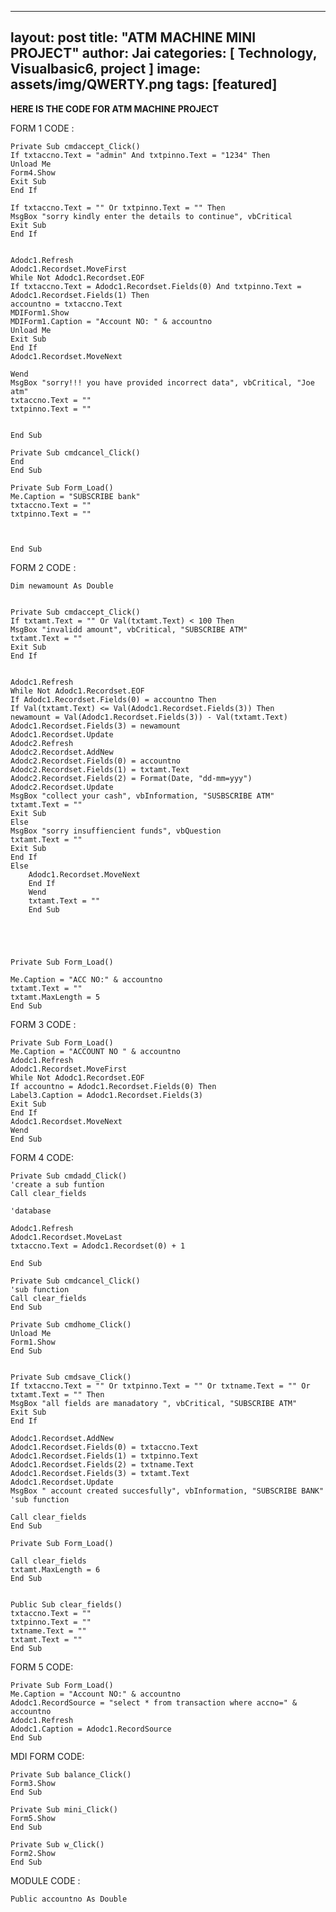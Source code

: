 
---
layout: post
title:  "ATM MACHINE MINI PROJECT"
author: Jai
categories: [ Technology, Visualbasic6, project ]
image: assets/img/QWERTY.png
tags: [featured]
---




**HERE IS THE CODE FOR ATM MACHINE PROJECT**




FORM 1 CODE :

    Private Sub cmdaccept_Click()
    If txtaccno.Text = "admin" And txtpinno.Text = "1234" Then
    Unload Me
    Form4.Show
    Exit Sub
    End If
    
    If txtaccno.Text = "" Or txtpinno.Text = "" Then
    MsgBox "sorry kindly enter the details to continue", vbCritical
    Exit Sub
    End If
    
    
    Adodc1.Refresh
    Adodc1.Recordset.MoveFirst
    While Not Adodc1.Recordset.EOF
    If txtaccno.Text = Adodc1.Recordset.Fields(0) And txtpinno.Text = Adodc1.Recordset.Fields(1) Then
    accountno = txtaccno.Text
    MDIForm1.Show
    MDIForm1.Caption = "Account NO: " & accountno
    Unload Me
    Exit Sub
    End If
    Adodc1.Recordset.MoveNext
    
    Wend
    MsgBox "sorry!!! you have provided incorrect data", vbCritical, "Joe atm"
    txtaccno.Text = ""
    txtpinno.Text = ""
    
    
    End Sub
    
    Private Sub cmdcancel_Click()
    End
    End Sub
    
    Private Sub Form_Load()
    Me.Caption = "SUBSCRIBE bank"
    txtaccno.Text = ""
    txtpinno.Text = ""
    
    
    
    End Sub


FORM 2 CODE :

    Dim newamount As Double
    
    
    Private Sub cmdaccept_Click()
    If txtamt.Text = "" Or Val(txtamt.Text) < 100 Then
    MsgBox "invalidd amount", vbCritical, "SUBSCRIBE ATM"
    txtamt.Text = ""
    Exit Sub
    End If
    
    
    Adodc1.Refresh
    While Not Adodc1.Recordset.EOF
    If Adodc1.Recordset.Fields(0) = accountno Then
    If Val(txtamt.Text) <= Val(Adodc1.Recordset.Fields(3)) Then
    newamount = Val(Adodc1.Recordset.Fields(3)) - Val(txtamt.Text)
    Adodc1.Recordset.Fields(3) = newamount
    Adodc1.Recordset.Update
    Adodc2.Refresh
    Adodc2.Recordset.AddNew
    Adodc2.Recordset.Fields(0) = accountno
    Adodc2.Recordset.Fields(1) = txtamt.Text
    Adodc2.Recordset.Fields(2) = Format(Date, "dd-mm=yyy")
    Adodc2.Recordset.Update
    MsgBox "collect your cash", vbInformation, "SUSBSCRIBE ATM"
    txtamt.Text = ""
    Exit Sub
    Else
    MsgBox "sorry insuffiencient funds", vbQuestion
    txtamt.Text = ""
    Exit Sub
    End If
    Else
        Adodc1.Recordset.MoveNext
        End If
        Wend
        txtamt.Text = ""
        End Sub
        
    
    
    
    
    Private Sub Form_Load()
    
    Me.Caption = "ACC NO:" & accountno
    txtamt.Text = ""
    txtamt.MaxLength = 5
    End Sub


FORM 3 CODE :

    Private Sub Form_Load()
    Me.Caption = "ACCOUNT NO " & accountno
    Adodc1.Refresh
    Adodc1.Recordset.MoveFirst
    While Not Adodc1.Recordset.EOF
    If accountno = Adodc1.Recordset.Fields(0) Then
    Label3.Caption = Adodc1.Recordset.Fields(3)
    Exit Sub
    End If
    Adodc1.Recordset.MoveNext
    Wend
    End Sub

FORM 4 CODE:

    Private Sub cmdadd_Click()
    'create a sub funtion
    Call clear_fields
    
    'database
    
    Adodc1.Refresh
    Adodc1.Recordset.MoveLast
    txtaccno.Text = Adodc1.Recordset(0) + 1
    
    End Sub
    
    Private Sub cmdcancel_Click()
    'sub function
    Call clear_fields
    End Sub
    
    Private Sub cmdhome_Click()
    Unload Me
    Form1.Show
    End Sub
    
    
    Private Sub cmdsave_Click()
    If txtaccno.Text = "" Or txtpinno.Text = "" Or txtname.Text = "" Or txtamt.Text = "" Then
    MsgBox "all fields are manadatory ", vbCritical, "SUBSCRIBE ATM"
    Exit Sub
    End If
    
    Adodc1.Recordset.AddNew
    Adodc1.Recordset.Fields(0) = txtaccno.Text
    Adodc1.Recordset.Fields(1) = txtpinno.Text
    Adodc1.Recordset.Fields(2) = txtname.Text
    Adodc1.Recordset.Fields(3) = txtamt.Text
    Adodc1.Recordset.Update
    MsgBox " account created succesfully", vbInformation, "SUBSCRIBE BANK"
    'sub function
    
    Call clear_fields
    End Sub
    
    Private Sub Form_Load()
    
    Call clear_fields
    txtamt.MaxLength = 6
    End Sub
    
    
    Public Sub clear_fields()
    txtaccno.Text = ""
    txtpinno.Text = ""
    txtname.Text = ""
    txtamt.Text = ""
    End Sub

FORM 5 CODE:

    Private Sub Form_Load()
    Me.Caption = "Account NO:" & accountno
    Adodc1.RecordSource = "select * from transaction where accno=" & accountno
    Adodc1.Refresh
    Adodc1.Caption = Adodc1.RecordSource
    End Sub

MDI FORM CODE:

    Private Sub balance_Click()
    Form3.Show
    End Sub
    
    Private Sub mini_Click()
    Form5.Show
	End Sub
    
    Private Sub w_Click()
	Form2.Show
    End Sub

MODULE CODE :

    Public accountno As Double



